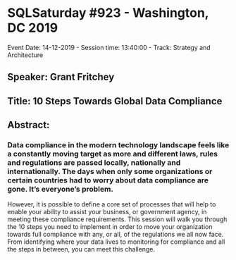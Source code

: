 # SQLSaturday #923 - Washington, DC 2019
Event Date: 14-12-2019 - Session time: 13:40:00 - Track: Strategy and Architecture
## Speaker: Grant Fritchey
## Title: 10 Steps Towards Global Data Compliance
## Abstract:
### Data compliance in the modern technology landscape feels like a constantly moving target as more and different laws, rules and regulations are passed locally, nationally and internationally. The days when only some organizations or certain countries had to worry about data compliance are gone. It’s everyone’s problem.

However, it is possible to define a core set of processes that will help to enable your ability to assist your business, or government agency, in meeting these compliance requirements. This session will walk you through the 10 steps you need to implement in order to move your organization towards full compliance with any, or all, of the regulations we all now face. From identifying where your data lives to monitoring for compliance and all the steps in between, you can meet this challenge.
